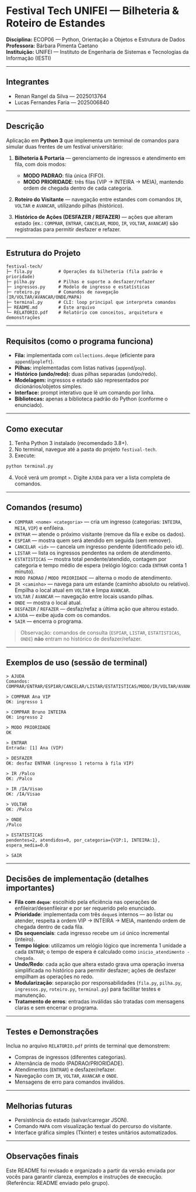 # Festival Tech UNIFEI — Bilheteria & Roteiro de Estandes

**Disciplina:** ECOP06 — Python, Orientação a Objetos e Estrutura de Dados  
**Professora:** Bárbara Pimenta Caetano  
**Instituição:** UNIFEI — Instituto de Engenharia de Sistemas e Tecnologias da Informação (IESTI)

---

## Integrantes
- Renan Rangel da Silva — 2025013764  
- Lucas Fernandes Faria — 2025006840

---

## Descrição
Aplicação em **Python 3** que implementa um terminal de comandos para simular duas frentes de um festival universitário:

1. **Bilheteria & Portaria** — gerenciamento de ingressos e atendimento em fila, com dois modos:
   - **MODO PADRAO**: fila única (FIFO).
   - **MODO PRIORIDADE**: três filas (VIP → INTEIRA → MEIA), mantendo ordem de chegada dentro de cada categoria.

2. **Roteiro do Visitante** — navegação entre estandes com comandos `IR`, `VOLTAR` e `AVANCAR`, utilizando pilhas (histórico).

3. **Histórico de Ações (DESFAZER / REFAZER)** — ações que alteram estado (ex.: `COMPRAR`, `ENTRAR`, `CANCELAR`, `MODO`, `IR`, `VOLTAR`, `AVANCAR`) são registradas para permitir desfazer e refazer.

---

## Estrutura do Projeto
```
festival-tech/
├─ fila.py          # Operações da bilheteria (fila padrão e prioridade)
├─ pilha.py         # Pilhas e suporte a desfazer/refazer
├─ ingressos.py     # Modelo de ingresso e estatísticas
├─ roteiro.py       # Comandos de navegação (IR/VOLTAR/AVANCAR/ONDE/MAPA)
├─ terminal.py      # CLI: loop principal que interpreta comandos
├─ README.md        # Este arquivo
└─ RELATORIO.pdf    # Relatório com conceitos, arquitetura e demonstrações
```

---

## Requisitos (como o programa funciona)
- **Fila:** implementada com `collections.deque` (eficiente para `append`/`popleft`).  
- **Pilhas:** implementadas com listas nativas (`append`/`pop`).  
- **Histórico (undo/redo):** duas pilhas separadas (undo/redo).  
- **Modelagem:** ingressos e estado são representados por dicionários/objetos simples.  
- **Interface:** prompt interativo que lê um comando por linha.  
- **Bibliotecas:** apenas a biblioteca padrão do Python (conforme o enunciado).

---

## Como executar
1. Tenha Python 3 instalado (recomendado 3.8+).  
2. No terminal, navegue até a pasta do projeto `festival-tech`.  
3. Execute:
```bash
python terminal.py
```
4. Você verá um prompt `>`. Digite `AJUDA` para ver a lista completa de comandos.

---

## Comandos (resumo)
- `COMPRAR <nome> <categoria>` — cria um ingresso (categorias: `INTEIRA`, `MEIA`, `VIP`) e enfileira.  
- `ENTRAR` — atende o próximo visitante (remove da fila e exibe os dados).  
- `ESPIAR` — mostra quem será atendido em seguida (sem remover).  
- `CANCELAR <id>` — cancela um ingresso pendente (identificado pelo id).  
- `LISTAR` — lista os ingressos pendentes na ordem de atendimento.  
- `ESTATISTICAS` — mostra total pendente/atendido, contagem por categoria e tempo médio de espera (relógio lógico: cada `ENTRAR` conta 1 minuto).  
- `MODO PADRAO` / `MODO PRIORIDADE` — alterna o modo de atendimento.  
- `IR <caminho>` — navega para um estande (caminho absoluto ou relativo). Empilha o local atual em `VOLTAR` e limpa `AVANCAR`.  
- `VOLTAR` / `AVANCAR` — navegação entre locais usando pilhas.  
- `ONDE` — mostra o local atual.  
- `DESFAZER` / `REFAZER` — desfaz/refaz a última ação que alterou estado.  
- `AJUDA` — exibe ajuda com os comandos.  
- `SAIR` — encerra o programa.  

> Observação: comandos de consulta (`ESPIAR`, `LISTAR`, `ESTATISTICAS`, `ONDE`) **não** entram no histórico de desfazer/refazer.

---

## Exemplos de uso (sessão de terminal)
```
> AJUDA
Comandos: COMPRAR/ENTRAR/ESPIAR/CANCELAR/LISTAR/ESTATISTICAS/MODO/IR/VOLTAR/AVANCAR/ONDE/DESFAZER/REFAZER/SAIR

> COMPRAR Ana VIP
OK: ingresso 1

> COMPRAR Bruno INTEIRA
OK: ingresso 2

> MODO PRIORIDADE
OK

> ENTRAR
Entrada: [1] Ana (VIP)

> DESFAZER
OK: desfaz ENTRAR (ingresso 1 retorna à fila VIP)

> IR /Palco
OK: /Palco

> IR /IA/Visao
OK: /IA/Visao

> VOLTAR
OK: /Palco

> ONDE
/Palco

> ESTATISTICAS
pendentes=2, atendidos=0, por_categoria={VIP:1, INTEIRA:1}, espera_media=0.0

> SAIR
```

---

## Decisões de implementação (detalhes importantes)
- **Fila com `deque`**: escolhido pela eficiência nas operações de enfileirar/desenfileirar e por ser requerido pelo enunciado.  
- **Prioridade**: implementada com três `deque`s internos — ao listar ou atender, respeita a ordem VIP → INTEIRA → MEIA, mantendo ordem de chegada dentro de cada fila.  
- **IDs sequenciais**: cada ingresso recebe um `id` único incremental (inteiro).  
- **Tempo lógico**: utilizamos um relógio lógico que incrementa 1 unidade a cada `ENTRAR`; o tempo de espera é calculado como `inicio_atendimento - chegada`.  
- **Undo/Redo**: cada ação que altera estado grava uma operação inversa simplificada no histórico para permitir desfazer; ações de desfazer empilham as operações no redo.  
- **Modularização**: separação por responsabilidades (`fila.py`, `pilha.py`, `ingressos.py`, `roteiro.py`, `terminal.py`) para facilitar testes e manutenção.  
- **Tratamento de erros**: entradas inválidas são tratadas com mensagens claras e sem encerrar o programa.

---

## Testes e Demonstrações
Inclua no arquivo `RELATORIO.pdf` prints de terminal que demonstrem:
- Compras de ingressos (diferentes categorias).  
- Alternância de modo (PADRAO/PRIORIDADE).  
- Atendimentos (`ENTRAR`) e desfazer/refazer.  
- Navegação com `IR`, `VOLTAR`, `AVANCAR` e `ONDE`.  
- Mensagens de erro para comandos inválidos.  

---

## Melhorias futuras
- Persistência do estado (salvar/carregar JSON).  
- Comando `MAPA` com visualização textual do percurso do visitante.  
- Interface gráfica simples (Tkinter) e testes unitários automatizados.

---

## Observações finais
Este README foi revisado e organizado a partir da versão enviada por vocês para garantir clareza, exemplos e instruções de execução.  
(Referência: README enviado pelo grupo).